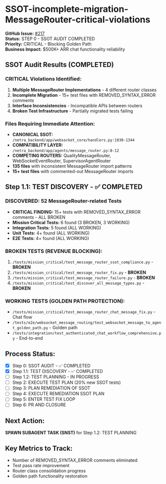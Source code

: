 # SSOT-incomplete-migration-MessageRouter-critical-violations

**GitHub Issue:** [#217](https://github.com/netra-systems/netra-apex/issues/217)  
**Status:** STEP 0 - SSOT AUDIT COMPLETED  
**Priority:** CRITICAL - Blocking Golden Path  
**Business Impact:** $500K+ ARR chat functionality reliability

## SSOT Audit Results (COMPLETED)

### CRITICAL Violations Identified:
1. **Multiple MessageRouter Implementations** - 4 different router classes
2. **Incomplete Migration** - 15+ test files with REMOVED_SYNTAX_ERROR comments  
3. **Interface Inconsistencies** - Incompatible APIs between routers
4. **Broken Test Infrastructure** - Partially migrated tests failing

### Files Requiring Immediate Attention:
- **CANONICAL SSOT:** `/netra_backend/app/websocket_core/handlers.py:1030-1344`
- **COMPATIBILITY LAYER:** `/netra_backend/app/agents/message_router.py:8-12`
- **COMPETING ROUTERS:** QualityMessageRouter, WebSocketEventRouter, SupervisorAgentRouter
- **135 files** with inconsistent MessageRouter import patterns
- **15+ test files** with commented-out MessageRouter imports

## Step 1.1: TEST DISCOVERY - ✅ COMPLETED

### DISCOVERED: 52 MessageRouter-related Tests
- **CRITICAL FINDING:** 15+ tests with REMOVED_SYNTAX_ERROR comments - ALL BROKEN
- **Mission Critical Tests:** 6 found (3 BROKEN, 3 WORKING)
- **Integration Tests:** 5 found (ALL WORKING) 
- **Unit Tests:** 4+ found (ALL WORKING)
- **E2E Tests:** 4+ found (ALL WORKING)

### BROKEN TESTS (REVENUE BLOCKING):
1. `/tests/mission_critical/test_message_router_ssot_compliance.py` - **BROKEN**
2. `/tests/mission_critical/test_message_router_fix.py` - **BROKEN**
3. `/tests/mission_critical/test_message_router_failure.py` - **BROKEN** 
4. `/tests/mission_critical/test_discover_all_message_types.py` - **BROKEN**

### WORKING TESTS (GOLDEN PATH PROTECTION):
- `/tests/mission_critical/test_message_router_chat_message_fix.py` - Chat flow
- `/tests/e2e/websocket_message_routing/test_websocket_message_to_agent_golden_path.py` - Golden path
- `/tests/integration/test_authenticated_chat_workflow_comprehensive.py` - End-to-end

## Process Status:
- [x] Step 0: SSOT AUDIT - ✅ COMPLETED
- [x] Step 1.1: TEST DISCOVERY - ✅ COMPLETED  
- [ ] Step 1.2: TEST PLANNING - IN PROGRESS
- [ ] Step 2: EXECUTE TEST PLAN (20% new SSOT tests)
- [ ] Step 3: PLAN REMEDIATION OF SSOT
- [ ] Step 4: EXECUTE REMEDIATION SSOT PLAN
- [ ] Step 5: ENTER TEST FIX LOOP
- [ ] Step 6: PR AND CLOSURE

## Next Action:
**SPAWN SUBAGENT TASK (SNST)** for Step 1.2: TEST PLANNING

## Key Metrics to Track:
- Number of REMOVED_SYNTAX_ERROR comments eliminated
- Test pass rate improvement
- Router class consolidation progress
- Golden path functionality restoration